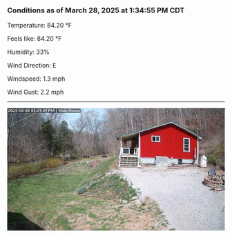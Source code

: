 ### Conditions as of March 28, 2025 at 1:34:55 PM CDT 

Temperature: 84.20 &deg;F

Feels like: 84.20 &deg;F

Humidity: 33%

Wind Direction: E

Windspeed: 1.3 mph

Wind Gust: 2.2 mph

---

<img src="./images/latest.jpeg"/>

